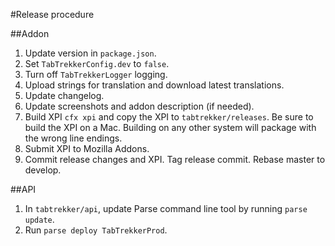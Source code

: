 #Release procedure

##Addon
1. Update version in `package.json`.
2. Set `TabTrekkerConfig.dev` to `false`.
3. Turn off `TabTrekkerLogger` logging.
4. Upload strings for translation and download latest translations.
5. Update changelog.
6. Update screenshots and addon description (if needed).
7. Build XPI `cfx xpi` and copy the XPI to `tabtrekker/releases`. Be sure to build the XPI on a Mac. Building on any other system will package with the wrong line endings.
8. Submit XPI to Mozilla Addons.
9. Commit release changes and XPI. Tag release commit. Rebase master to develop.

##API
1. In `tabtrekker/api`, update Parse command line tool by running `parse update`.
2. Run `parse deploy TabTrekkerProd`.
